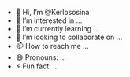 - 👋 Hi, I’m @Kerlososina
- 👀 I’m interested in ...
- 🌱 I’m currently learning ...
- 💞️ I’m looking to collaborate on ...
- 📫 How to reach me ...
- 😄 Pronouns: ...
- ⚡ Fun fact: ...

<!---
Kerlososina/Kerlososina is a ✨ special ✨ repository because its `README.md` (this file) appears on your GitHub profile.
You can click the Preview link to take a look at your changes.
--->
